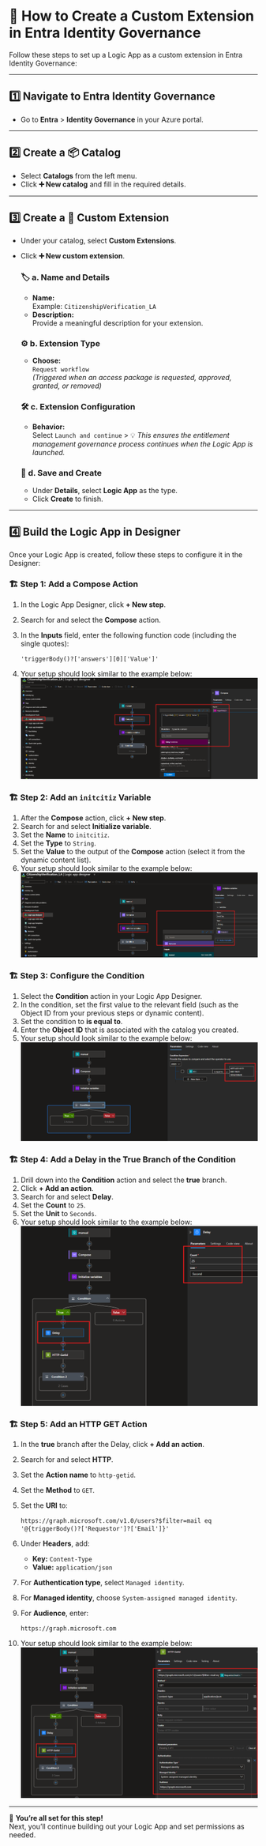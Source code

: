 # 🚀 How to Create a Custom Extension in Entra Identity Governance

Follow these steps to set up a Logic App as a custom extension in Entra Identity Governance:

---

## 1️⃣ Navigate to **Entra Identity Governance**

- Go to **Entra** &gt; **Identity Governance** in your Azure portal.

---

## 2️⃣ Create a 📦 Catalog

- Select **Catalogs** from the left menu.
- Click **➕ New catalog** and fill in the required details.

---

## 3️⃣ Create a 🧩 Custom Extension

- Under your catalog, select **Custom Extensions**.
- Click **➕ New custom extension**.

    ### 🏷️ a. Name and Details
    - **Name:**  
      Example: `CitizenshipVerification_LA`
    - **Description:**  
      Provide a meaningful description for your extension.

    ### ⚙️ b. Extension Type
    - **Choose:**  
      `Request workflow`  
      *(Triggered when an access package is requested, approved, granted, or removed)*

    ### 🛠️ c. Extension Configuration
    - **Behavior:**  
      Select `Launch and continue`
      &gt; 💡 *This ensures the entitlement management governance process continues when the Logic App is launched.*

    ### 💾 d. Save and Create
    - Under **Details**, select **Logic App** as the type.
    - Click **Create** to finish.

---

## 4️⃣ Build the Logic App in Designer

Once your Logic App is created, follow these steps to configure it in the Designer:

### 🏗️ Step 1: Add a Compose Action

1. In the Logic App Designer, click **+ New step**.
2. Search for and select the **Compose** action.
3. In the **Inputs** field, enter the following function code (including the single quotes):

    ```
    'triggerBody()?['answers'][0]['Value']'
    ```

4. Your setup should look similar to the example below:  
   ![](https://github.com/Cyberlorians/uploadedimages/blob/main/citizen1.png)

### 🏗️ Step 2: Add an `initcitiz` Variable

1. After the **Compose** action, click **+ New step**.
2. Search for and select **Initialize variable**.
3. Set the **Name** to `initcitiz`.
4. Set the **Type** to `String`.
5. Set the **Value** to the output of the **Compose** action (select it from the dynamic content list).
6. Your setup should look similar to the example below:  
   ![](https://github.com/Cyberlorians/uploadedimages/blob/main/citizen02.png)

### 🏗️ Step 3: Configure the Condition

1. Select the **Condition** action in your Logic App Designer.
2. In the condition, set the first value to the relevant field (such as the Object ID from your previous steps or dynamic content).
3. Set the condition to **is equal to**.
4. Enter the **Object ID** that is associated with the catalog you created.
5. Your setup should look similar to the example below:  
   ![](https://github.com/Cyberlorians/uploadedimages/blob/main/citizen03.png)
### 🏗️ Step 4: Add a Delay in the True Branch of the Condition

1. Drill down into the **Condition** action and select the **true** branch.
2. Click **+ Add an action**.
3. Search for and select **Delay**.
4. Set the **Count** to `25`.
5. Set the **Unit** to `Seconds`.
6. Your setup should look similar to the example below:  
   ![](https://github.com/Cyberlorians/uploadedimages/blob/main/citizen04.png)
### 🏗️ Step 5: Add an HTTP GET Action

1. In the **true** branch after the Delay, click **+ Add an action**.
2. Search for and select **HTTP**.
3. Set the **Action name** to `http-getid`.
4. Set the **Method** to `GET`.
5. Set the **URI** to:
    ```
    https://graph.microsoft.com/v1.0/users?$filter=mail eq '@{triggerBody()?['Requestor']?['Email']}'
    ```
6. Under **Headers**, add:
    - **Key:** `Content-Type`
    - **Value:** `application/json`
7. For **Authentication type**, select `Managed identity`.
8. For **Managed identity**, choose `System-assigned managed identity`.
9. For **Audience**, enter:
    ```
    https://graph.microsoft.com
    ```

10. Your setup should look similar to the example below:  
    ![](https://github.com/Cyberlorians/uploadedimages/blob/main/citizen05.png)

---

🎉 **You’re all set for this step!**  
Next, you’ll continue building out your Logic App and set permissions as needed.
